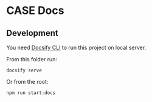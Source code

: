 # CASE Docs

## Development

You need [Docsify CLI](https://www.npmjs.com/package/docsify-cli) to run this project on local server.

From this folder run:

```
docsify serve
```

Or from the root:

```
npm run start:docs
```
